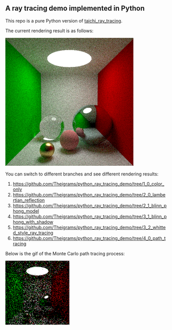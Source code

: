 ## A ray tracing demo implemented in Python

This repo is a pure Python version of [taichi_ray_tracing](https://github.com/erizmr/taichi_ray_tracing).

The current rendering result is as follows:

![rendering result](output/image.png)

You can switch to different branches and see different rendering results:

1. <https://github.com/Theigrams/python_ray_tracing_demo/tree/1_0_color_only>
2. <https://github.com/Theigrams/python_ray_tracing_demo/tree/2_0_lambertian_reflection>
3. <https://github.com/Theigrams/python_ray_tracing_demo/tree/2_1_blinn_phong_model>
4. <https://github.com/Theigrams/python_ray_tracing_demo/tree/3_1_blinn_phong_with_shadow>
5. <https://github.com/Theigrams/python_ray_tracing_demo/tree/3_2_whitted_style_ray_tracing>
6. <https://github.com/Theigrams/python_ray_tracing_demo/tree/4_0_path_tracing>

Below is the gif of the Monte Carlo path tracing process:

![rendering result](output/animation.gif)
